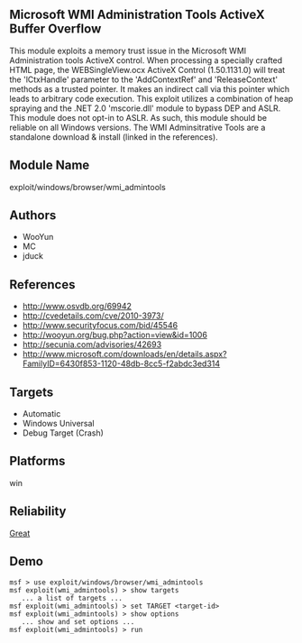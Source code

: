 ## Microsoft WMI Administration Tools ActiveX Buffer Overflow

This module exploits a memory trust issue in the Microsoft 
WMI Administration tools ActiveX control. When processing a 
specially crafted HTML page, the WEBSingleView.ocx ActiveX 
Control (1.50.1131.0) will treat the 'lCtxHandle' parameter 
to the 'AddContextRef' and 'ReleaseContext' methods as a 
trusted pointer. It makes an indirect call via this pointer 
which leads to arbitrary code execution. This exploit 
utilizes a combination of heap spraying and the .NET 2.0 
'mscorie.dll' module to bypass DEP and ASLR. This module 
does not opt-in to ASLR. As such, this module should be 
reliable on all Windows versions. The WMI Adminsitrative 
Tools are a standalone download & install (linked in the 
references).


## Module Name
exploit/windows/browser/wmi_admintools

## Authors
* WooYun
* MC
* jduck


## References
* http://www.osvdb.org/69942
* http://cvedetails.com/cve/2010-3973/
* http://www.securityfocus.com/bid/45546
* http://wooyun.org/bug.php?action=view&id=1006
* http://secunia.com/advisories/42693
* http://www.microsoft.com/downloads/en/details.aspx?FamilyID=6430f853-1120-48db-8cc5-f2abdc3ed314



## Targets
* Automatic
* Windows Universal
* Debug Target (Crash)


## Platforms
win

## Reliability
[Great](https://github.com/rapid7/metasploit-framework/wiki/Exploit-Ranking)

## Demo

```
msf > use exploit/windows/browser/wmi_admintools
msf exploit(wmi_admintools) > show targets
   ... a list of targets ...
msf exploit(wmi_admintools) > set TARGET <target-id>
msf exploit(wmi_admintools) > show options
   ... show and set options ...
msf exploit(wmi_admintools) > run
```
    
    